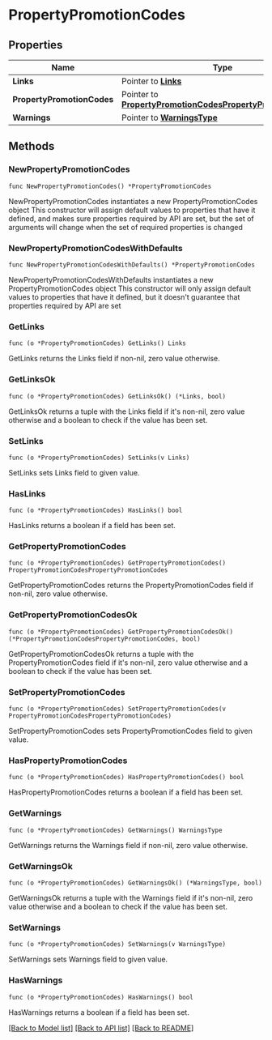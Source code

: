 # PropertyPromotionCodes

## Properties

Name | Type | Description | Notes
------------ | ------------- | ------------- | -------------
**Links** | Pointer to [**Links**](Links.md) |  | [optional] 
**PropertyPromotionCodes** | Pointer to [**PropertyPromotionCodesPropertyPromotionCodes**](PropertyPromotionCodesPropertyPromotionCodes.md) |  | [optional] 
**Warnings** | Pointer to [**WarningsType**](WarningsType.md) |  | [optional] 

## Methods

### NewPropertyPromotionCodes

`func NewPropertyPromotionCodes() *PropertyPromotionCodes`

NewPropertyPromotionCodes instantiates a new PropertyPromotionCodes object
This constructor will assign default values to properties that have it defined,
and makes sure properties required by API are set, but the set of arguments
will change when the set of required properties is changed

### NewPropertyPromotionCodesWithDefaults

`func NewPropertyPromotionCodesWithDefaults() *PropertyPromotionCodes`

NewPropertyPromotionCodesWithDefaults instantiates a new PropertyPromotionCodes object
This constructor will only assign default values to properties that have it defined,
but it doesn't guarantee that properties required by API are set

### GetLinks

`func (o *PropertyPromotionCodes) GetLinks() Links`

GetLinks returns the Links field if non-nil, zero value otherwise.

### GetLinksOk

`func (o *PropertyPromotionCodes) GetLinksOk() (*Links, bool)`

GetLinksOk returns a tuple with the Links field if it's non-nil, zero value otherwise
and a boolean to check if the value has been set.

### SetLinks

`func (o *PropertyPromotionCodes) SetLinks(v Links)`

SetLinks sets Links field to given value.

### HasLinks

`func (o *PropertyPromotionCodes) HasLinks() bool`

HasLinks returns a boolean if a field has been set.

### GetPropertyPromotionCodes

`func (o *PropertyPromotionCodes) GetPropertyPromotionCodes() PropertyPromotionCodesPropertyPromotionCodes`

GetPropertyPromotionCodes returns the PropertyPromotionCodes field if non-nil, zero value otherwise.

### GetPropertyPromotionCodesOk

`func (o *PropertyPromotionCodes) GetPropertyPromotionCodesOk() (*PropertyPromotionCodesPropertyPromotionCodes, bool)`

GetPropertyPromotionCodesOk returns a tuple with the PropertyPromotionCodes field if it's non-nil, zero value otherwise
and a boolean to check if the value has been set.

### SetPropertyPromotionCodes

`func (o *PropertyPromotionCodes) SetPropertyPromotionCodes(v PropertyPromotionCodesPropertyPromotionCodes)`

SetPropertyPromotionCodes sets PropertyPromotionCodes field to given value.

### HasPropertyPromotionCodes

`func (o *PropertyPromotionCodes) HasPropertyPromotionCodes() bool`

HasPropertyPromotionCodes returns a boolean if a field has been set.

### GetWarnings

`func (o *PropertyPromotionCodes) GetWarnings() WarningsType`

GetWarnings returns the Warnings field if non-nil, zero value otherwise.

### GetWarningsOk

`func (o *PropertyPromotionCodes) GetWarningsOk() (*WarningsType, bool)`

GetWarningsOk returns a tuple with the Warnings field if it's non-nil, zero value otherwise
and a boolean to check if the value has been set.

### SetWarnings

`func (o *PropertyPromotionCodes) SetWarnings(v WarningsType)`

SetWarnings sets Warnings field to given value.

### HasWarnings

`func (o *PropertyPromotionCodes) HasWarnings() bool`

HasWarnings returns a boolean if a field has been set.


[[Back to Model list]](../README.md#documentation-for-models) [[Back to API list]](../README.md#documentation-for-api-endpoints) [[Back to README]](../README.md)


